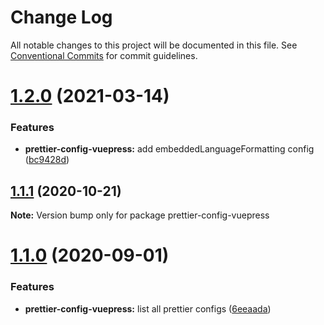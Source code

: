 # Change Log

All notable changes to this project will be documented in this file.
See [Conventional Commits](https://conventionalcommits.org) for commit guidelines.

# [1.2.0](https://github.com/vuepress/configs/compare/prettier-config-vuepress@1.1.1...prettier-config-vuepress@1.2.0) (2021-03-14)

### Features

- **prettier-config-vuepress:** add embeddedLanguageFormatting config ([bc9428d](https://github.com/vuepress/configs/commit/bc9428d06aa325dbe62b7c358d530595bb40708d))

## [1.1.1](https://github.com/vuepress/configs/compare/prettier-config-vuepress@1.1.0...prettier-config-vuepress@1.1.1) (2020-10-21)

**Note:** Version bump only for package prettier-config-vuepress

# [1.1.0](https://github.com/vuepress/configs/compare/prettier-config-vuepress@1.0.0...prettier-config-vuepress@1.1.0) (2020-09-01)

### Features

- **prettier-config-vuepress:** list all prettier configs ([6eeaada](https://github.com/vuepress/configs/commit/6eeaada781a7dfc35495bde3c26670d5b844ced8))
